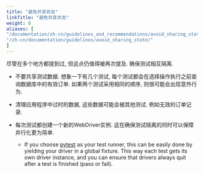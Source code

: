 ```yaml
---
title: "避免共享状态"
linkTitle: "避免共享状态"
weight: 8
aliases: [
"/documentation/zh-cn/guidelines_and_recommendations/avoid_sharing_state/",
"/zh-cn/documentation/guidelines/avoid_sharing_state/"
]
---
```


尽管在多个地方都提到过, 但这点仍值得被再次提及. 确保测试相互隔离.

* 不要共享测试数据. 
想象一下有几个测试, 每个测试都会在选择操作执行之前查询数据库中的有效订单. 
如果两个测试采用相同的顺序, 则很可能会出现意外行为.

* 清理应用程序中过时的数据, 这些数据可能会被其他测试. 
例如无效的订单记录.

* 每次测试都创建一个新的WebDriver实例. 
这在确保测试隔离的同时可以保障并行化更为简单.

    * If you choose [pytest](https://pytest.org/) as your test runner, this can be 
    easily done by yielding your driver in a global fixture. This way each test gets its own 
    driver instance, and you can ensure that drivers always quit after a test is finished 
    (pass or fail).
